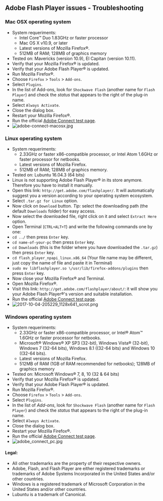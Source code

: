 ## Adobe Flash Player issues - Troubleshooting

### Mac OSX operating system
* System requeriments:
    - Intel Core™ Duo 1.83GHz or faster processor
    - Mac OS X v10.9, or later
    - Latest versions of Mozilla Firefox®.
    - 512MB of RAM; 128MB of graphics memory
* Tested on: Mavericks (version 10.9), El Capitan (version 10.11).
* Verify that your Mozilla Firefox® is updated.
* Verify that your Adobe Flash Player® is updated.
* Run Mozilla Firefox®.
* Choose `Firefox` > `Tools` > `Add-ons`.
* Select `Plugins`.
* In the list of Add-ons, look for `Shockwave Flash` (another name for `Flash Player`) and check the _status_ that appears to the right of the plug-in name.
* Select `Always Activate`.
* Close the dialog box.
* Restart your Mozilla Firefox®.
* Run the official [Adobe Connect test page](http://admin.adobeconnect.com/common/help/en/support/meeting_test.htm).
* ![adobe-connect-macosx.jpg](https://bitbucket.org/repo/bBMkd4/images/1808365633-adobe-connect-macosx.jpg)

### Linux operating system
* System requeriments:
    - 2.33GHz or faster x86-compatible processor, or Intel Atom 1.6GHz or faster processor for netbooks.
    - Latest versions of Mozilla Firefox.
    - 512MB of RAM; 128MB of graphics memory.
* Tested on: Lubuntu 16.04.3 (64 bits)
* Linux is not supporting Adobe Flash Player® in its store anymore. Therefore you have to install it manually.
* Open this link: `http://get.adobe.com/flashplayer/`. It will automatically suggest you a version according to your operating system ecosystem.
* Select `.tar.gz for Linux` option.
* Now click on `Download` button. _Tip:_ select the downloading path (the default `Downloads` folder) for easy access.
* Now select the downloaded file, right click on it and select `Extract Here` option.
* Open Terminal (`CTRL+ALT+T`) and write the following commands one by one:
* `cd ../` then press `Enter` key.
* `cd name-of-your-pc` then press `Enter` key.
* `cd Downloads` (this is the folder where you have downloaded the `.tar.gz`) then press `Enter` key.
* `cd flash_player_npapi_linux.x86_64` (Your file name may be different, just copy the name of file and paste it in Terminal)
* `sudo mv libflashplayer.so \/usr/lib/firefox-addons/plugins` then press `Enter` key.
* Now close your Mozilla Firefox® and Terminal.
* Open Mozilla Firefox®. 
* Visit this link: `http://get.adobe.com/flashplayer/about/`: it will show you your Adobe Flash Player®'s version and suitable installation.
* Run the official [Adobe Connect test page](http://admin.adobeconnect.com/common/help/en/support/meeting_test.htm).
* ![2017-10-04-205229_1128x641_scrot.png](https://bitbucket.org/repo/bBMkd4/images/1580105962-2017-10-04-205229_1128x641_scrot.png)

### Windows operating system
* System requeriments:
     - 2.33GHz or faster x86-compatible processor, or Intel® Atom™ 1.6GHz or faster processor for netbooks.
     - Microsoft® Windows® XP SP3 (32-bit), Windows Vista® (32-bit), Windows 7 (32-64 bits), Windows 8.1 ((32-64 bits) and Windows 10 ((32-64 bits).
     - Latest versions of Mozilla Firefox.
     - 512MB of RAM (1GB of RAM recommended for netbooks); 128MB of graphics memory
* Tested on: Microsoft Windows® 7, 8, 10 (32 & 64 bits)
* Verify that your Mozilla Firefox® is updated.
* Verify that your Adobe Flash Player® is updated.
* Run Mozilla Firefox®.
* Choose `Firefox` > `Tools` > `Add-ons`.
* Select `Plugins`.
* In the list of _Add-ons_, look for `Shockwave Flash` (another name for `Flash Player`) and check the _status_ that appears to the right of the plug-in name.
* Select `Always Activate`.
* Close the dialog box.
* Restart your Mozilla Firefox®.
* Run the official [Adobe Connect test page](http://admin.adobeconnect.com/common/help/en/support/meeting_test.htm).
* ![adobe_connect_pc.jpg](https://bitbucket.org/repo/bBMkd4/images/1926895762-adobe_connect_pc.jpg)
 
#### Legal:
* All other trademarks are the property of their respective owners.
* Adobe, Flash, and Flash Player are either registered trademarks or trademarks of Adobe Systems Incorporated in the United States and/or other countries.
* Windows is a registered trademark of Microsoft Corporation in the United States and/or other countries.
* Lubuntu is a trademark of Canonical.